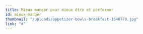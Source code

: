 ```yaml
---
title: Mieux manger pour mieux être et performer
id: mieux-manger
thumbnail: "/uploads/appetizer-bowls-breakfast-1640770.jpg"
link: "#"
---
```

